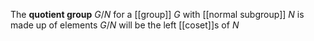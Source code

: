 The **quotient group** $G/N$ for a [[group]] $G$ with [[normal subgroup]] $N$ is made up of elements $G/N$ will be the left [[coset]]s of $N$

